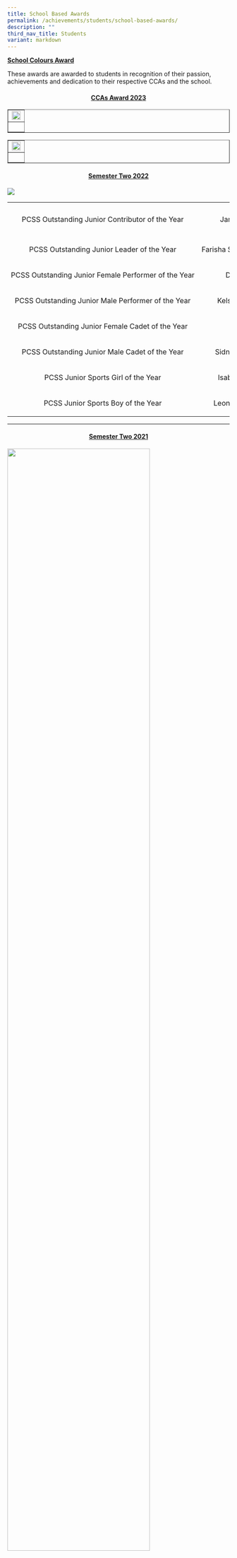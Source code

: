 ```yaml
---
title: School Based Awards
permalink: /achievements/students/school-based-awards/
description: ""
third_nav_title: Students
variant: markdown
---
```

<p><strong><u>School Colours Award</u></strong></p>
<p>These awards are awarded to students in recognition of their passion, achievements and dedication to their respective CCAs and the school.</p>
<h4 style="text-align: center;"><strong><u>CCAs Award 2023</u></strong></h4>
<table style="border-collapse: collapse; width: 100%;" border="1">
<tbody>
<tr>
<td style="width: 100%;"><img style="width: 100%;" src="/images/cca_award_2023.jpg"></td>
</tr>
<tr>
<td style="width: 100%;"><p style="text-align: center;"></p></td>
</tr>
</tbody>
</table>
<table style="border-collapse: collapse; width: 100%;" border="1">
<tbody>
<tr>
<td style="width: 100%;"><img style="width: 100%;" src="/images/School_Based_Award_1.jpg"></td>
</tr>
<tr>
<td style="width: 100%;"><p style="text-align: center;"></p></td>
</tr>
</tbody>
</table>
<h4 style="text-align: center;"><strong><u>Semester Two 2022</u></strong></h4>
<img src="/images/sba.png">
<table width="500">
<tbody>
<tr>
<td style="text-align: center;" nowrap="nowrap" width="252">
<p>PCSS Outstanding Junior Contributor of the Year</p>
</td>
<td style="text-align: center;" nowrap="nowrap" width="186">
<p>Jamie Rais Sahfiee</p>
</td>
<td style="text-align: center;" nowrap="nowrap" width="48">
<p>2C4</p>
</td>
<td style="text-align: center;" width="138">
<p>Aeromodelling Club</p>
</td>
</tr>
<tr>
<td style="text-align: center;" nowrap="nowrap" width="252">
<p>PCSS Outstanding Junior Leader of the Year</p>
</td>
<td style="text-align: center;" nowrap="nowrap" width="186">
<p>Farisha Syakira Binti Shahdaly</p>
</td>
<td style="text-align: center;" nowrap="nowrap" width="48">
<p>2C3</p>
</td>
<td style="text-align: center;" width="138">
<p>Student Council</p>
</td>
</tr>
<tr>
<td style="text-align: center;" nowrap="nowrap" width="252">
<p>PCSS Outstanding Junior Female Performer of the Year</p>
</td>
<td style="text-align: center;" nowrap="nowrap" width="186">
<p>Darriel Chan En</p>
</td>
<td style="text-align: center;" nowrap="nowrap" width="48">
<p>2C4</p>
</td>
<td style="text-align: center;" width="138">
<p>Modern Dance</p>
</td>
</tr>
<tr>
<td style="text-align: center;" nowrap="nowrap" width="252">
<p>PCSS Outstanding Junior Male Performer of the Year</p>
</td>
<td style="text-align: center;" nowrap="nowrap" width="186">
<p>Kelson Tan Kai Heng</p>
</td>
<td style="text-align: center;" nowrap="nowrap" width="48">
<p>2C1</p>
</td>
<td style="text-align: center;" width="138">
<p>Concert Band</p>
</td>
</tr>
<tr>
<td style="text-align: center;" nowrap="nowrap" width="252">
<p>PCSS Outstanding Junior Female Cadet of the Year</p>
</td>
<td style="text-align: center;" nowrap="nowrap" width="186">
<p>Sharel Chew</p>
</td>
<td style="text-align: center;" nowrap="nowrap" width="48">
<p>2C4</p>
</td>
<td style="text-align: center;" nowrap="nowrap" width="138">
<p>Girl Guides</p>
</td>
</tr>
<tr>
<td style="text-align: center;" nowrap="nowrap" width="252">
<p>PCSS Outstanding Junior Male Cadet of the Year</p>
</td>
<td style="text-align: center;" nowrap="nowrap" width="186">
<p>Sidney Gabriel Morais</p>
</td>
<td style="text-align: center;" nowrap="nowrap" width="48">
<p>2C4</p>
</td>
<td style="text-align: center;" nowrap="nowrap" width="138">
<p>NCC(Sea)</p>
</td>
</tr>
<tr>
<td style="text-align: center;" nowrap="nowrap" width="252">
<p>PCSS Junior Sports Girl of the Year</p>
</td>
<td style="text-align: center;" nowrap="nowrap" width="186">
<p>Isabella Chin Shi Rui</p>
</td>
<td style="text-align: center;" nowrap="nowrap" width="48">
<p>2C3</p>
</td>
<td style="text-align: center;" nowrap="nowrap" width="138">
<p>Softball</p>
</td>
</tr>
<tr>
<td style="text-align: center;" nowrap="nowrap" width="252">
<p>PCSS Junior Sports Boy of the Year</p>
</td>
<td style="text-align: center;" nowrap="nowrap" width="186">
<p>Leong Le Xin Benjamin</p>
</td>
<td style="text-align: center;" nowrap="nowrap" width="48">
<p>2C1</p>
</td>
<td style="text-align: center;" nowrap="nowrap" width="138">
<p>Softball</p>
</td>
</tr>
</tbody>
</table>
<hr>
<h4 style="text-align: center;"><strong><u>Semester Two 2021</u></strong></h4>
<img style="width: 80%;" src="/images/sba1.png">
<p style="text-align: center;"><b>Peicai Colours Award (Clubs and Societies)</b></p>
<img style="width: 80%;" src="/images/sba2.png">
<p style="text-align: center;"><strong>Peicai Colours Award (Performing Arts)</strong></p>
<img style="width: 80%;" src="/images/sba3.png">
<p style="text-align: center;"><strong>Peicai Colours Award (Sports)</strong></p>
<img style="width: 80%;" src="/images/sba4.png">
<p style="text-align: center;"><strong>Peicai Colours Award (Uniformed Groups)</strong></p>
<img style="width: 80%;" src="/images/sba5.png">
<p style="text-align: center;"><strong>Peicai Colours Award (Leadership)</strong></p>
<img style="width: 80%;" src="/images/sba6.jpg"><br>
<img style="width: 80%;" src="/images/sba7.jpg"><br>
<img style="width: 80%;" src="/images/sba8.jpg"><br>
<img style="width: 80%;" src="/images/sba9.jpg"><br>
<img style="width: 80%;" src="/images/sba10.jpg"><br>
<img style="width: 80%;" src="/images/sba11.jpg"><br>
<img style="width: 80%;" src="/images/sba12.jpg"><br>
<img style="width: 80%;" src="/images/sba13.jpg"><br>
